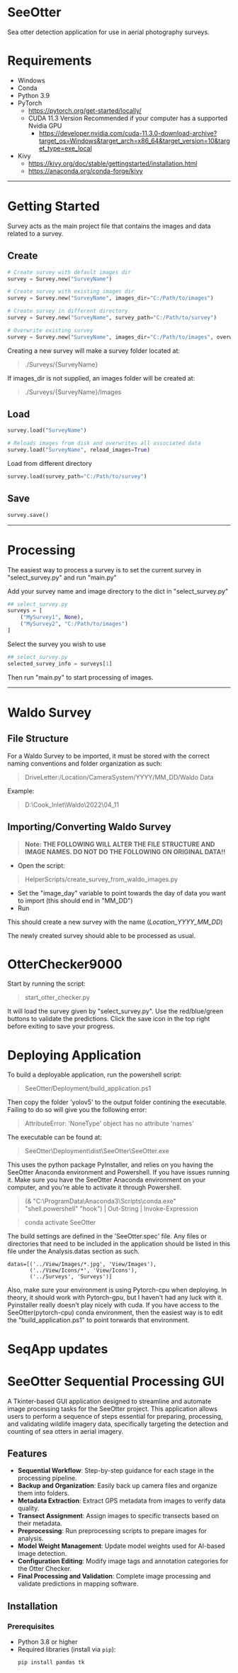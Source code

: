 # SeeOtter
Sea otter detection application for use in aerial photography surveys.

# Requirements

 - Windows
 - Conda
 - Python 3.9
 - PyTorch
   - https://pytorch.org/get-started/locally/
   - CUDA 11.3 Version Recommended if your computer has a supported Nvidia GPU
     - https://developer.nvidia.com/cuda-11.3.0-download-archive?target_os=Windows&target_arch=x86_64&target_version=10&target_type=exe_local
 - Kivy
   - https://kivy.org/doc/stable/gettingstarted/installation.html
   - https://anaconda.org/conda-forge/kivy

---

# Getting Started

Survey acts as the main project file that contains the images and data related to a survey.

## Create

```python
# Create survey with default images dir
survey = Survey.new("SurveyName")
```
```python
# Create survey with existing images dir
survey = Survey.new("SurveyName", images_dir="C:/Path/to/images")
```
```python
# Create survey in different directory
survey = Survey.new("SurveyName", survey_path="C:/Path/to/survey")
```
```python
# Overwrite existing survey
survey = Survey.new("SurveyName", images_dir="C:/Path/to/images", overwrite=True)
```

Creating a new survey will make a survey folder located at:
 
>./Surveys/{SurveyName}

If images_dir is not supplied, an images folder will be created at:

>./Surveys/{SurveyName}/Images

## Load

```python
survey.load("SurveyName")
```

```python
# Reloads images from disk and overwrites all associated data
survey.load("SurveyName", reload_images=True)
```
Load from different directory

```python
survey.load(survey_path="C:/Path/to/survey")
```

## Save

```python
survey.save()
```

---

# Processing

The easiest way to process a survey is to set the current survey in "select_survey.py" and run "main.py"

Add your survey name and image directory to the dict in "select_survey.py"

```python
## select_survey.py
surveys = [
    ("MySurvey1", None),
    ("MySurvey2", "C:/Path/to/images")
]
```

Select the survey you wish to use

```python
## select_survey.py
selected_survey_info = surveys[1]
```

Then run "main.py" to start processing of images.

---

# Waldo Survey

## File Structure

For a Waldo Survey to be imported, it must be stored with the correct naming conventions and folder organization as such:

> DriveLetter:/Location/CameraSystem/YYYY/MM_DD/Waldo Data

Example:

> D:\Cook_Inlet\Waldo\2022\04_11

## Importing/Converting Waldo Survey

>**Note: THE FOLLOWING WILL ALTER THE FILE STRUCTURE AND IMAGE NAMES. DO NOT DO THE FOLLOWING ON ORIGINAL DATA!!**

 - Open the script:

> HelperScripts/create_survey_from_waldo_images.py

 - Set the "image_day" variable to point towards the day of data you want to import (this should end in "MM_DD")
 - Run

This should create a new survey with the name (*Location_YYYY_MM_DD*)

The newly created survey should able to be processed as usual.

# OtterChecker9000

Start by running the script:

> start_otter_checker.py

It will load the survey given by "select_survey.py". Use the red/blue/green buttons to validate the predictions. Click 
the save icon in the top right before exiting to save your progress.

# Deploying Application

To build a deployable application, run the powershell script:

> SeeOtter/Deployment/build_application.ps1

Then copy the folder 'yolov5' to the output folder contining the executable. Failing to do so will give you the following error:

> AttributeError: 'NoneType' object has no attribute 'names'

The executable can be found at:

> SeeOtter\Deployment\dist\SeeOtter\SeeOtter.exe

This uses the python package PyInstaller, and relies on you having the SeeOtter Anaconda environment and Powershell. If 
you have issues running it. Make sure you have the SeeOtter Anaconda environment on your computer, and you're able to 
activate it through Powershell.

> (& "C:\ProgramData\Anaconda3\Scripts\conda.exe" "shell.powershell" "hook") | Out-String | Invoke-Expression

> conda activate SeeOtter


The build settings are defined in the 'SeeOtter.spec' file. Any files or 
directories that need to be included in the application should be listed in this file under the Analysis.datas section 
as such.

    datas=[('../View/Images/*.jpg', 'View/Images'),
           ('../View/Icons/*', 'View/Icons'),
           ('../Surveys', 'Surveys')]

Also, make sure your environment is using Pytorch-cpu when deploying. In theory, it should work with Pytorch-gpu, 
but I haven't had any luck with it. Pyinstaller really doesn't play nicely with cuda. If you have access to the 
SeeOtter(pytorch-cpu) conda environment, then the easiest way is to edit the "build_application.ps1" to point
torwards that environment. 

# SeqApp updates
# SeeOtter Sequential Processing GUI

A Tkinter-based GUI application designed to streamline and automate image processing tasks for the SeeOtter project. This application allows users to perform a sequence of steps essential for preparing, processing, and validating wildlife imagery data, specifically targeting the detection and counting of sea otters in aerial imagery.

## Features

- **Sequential Workflow**: Step-by-step guidance for each stage in the processing pipeline.
- **Backup and Organization**: Easily back up camera files and organize them into folders.
- **Metadata Extraction**: Extract GPS metadata from images to verify data quality.
- **Transect Assignment**: Assign images to specific transects based on their metadata.
- **Preprocessing**: Run preprocessing scripts to prepare images for analysis.
- **Model Weight Management**: Update model weights used for AI-based image detection.
- **Configuration Editing**: Modify image tags and annotation categories for the Otter Checker.
- **Final Processing and Validation**: Complete image processing and validate predictions in mapping software.

## Installation

### Prerequisites

- Python 3.8 or higher
- Required libraries (install via `pip`):
  ```bash
  pip install pandas tk

